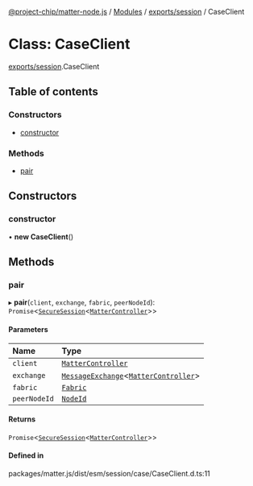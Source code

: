 [@project-chip/matter-node.js](../README.md) / [Modules](../modules.md) / [exports/session](../modules/exports_session.md) / CaseClient

# Class: CaseClient

[exports/session](../modules/exports_session.md).CaseClient

## Table of contents

### Constructors

- [constructor](exports_session.CaseClient.md#constructor)

### Methods

- [pair](exports_session.CaseClient.md#pair)

## Constructors

### constructor

• **new CaseClient**()

## Methods

### pair

▸ **pair**(`client`, `exchange`, `fabric`, `peerNodeId`): `Promise`<[`SecureSession`](exports_session.SecureSession.md)<[`MatterController`](export._internal_.MatterController.md)\>\>

#### Parameters

| Name | Type |
| :------ | :------ |
| `client` | [`MatterController`](export._internal_.MatterController.md) |
| `exchange` | [`MessageExchange`](exports_protocol.MessageExchange.md)<[`MatterController`](export._internal_.MatterController.md)\> |
| `fabric` | [`Fabric`](exports_fabric.Fabric.md) |
| `peerNodeId` | [`NodeId`](../modules/exports_datatype.md#nodeid) |

#### Returns

`Promise`<[`SecureSession`](exports_session.SecureSession.md)<[`MatterController`](export._internal_.MatterController.md)\>\>

#### Defined in

packages/matter.js/dist/esm/session/case/CaseClient.d.ts:11
